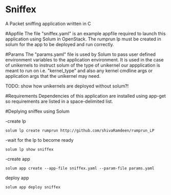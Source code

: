 # Sniffex
A Packet sniffing application written in C

#Appfile
The file "sniffex.yaml" is an example appfile required to launch this application using Solum in OpenStack.
The rumprun lp must be created in solum for the app to be deployed and run correctly.

#Params
The "params.yaml" file is used by Solum to pass user defined environment variables to the application environment. It is used in the case of unikernels to instruct solum of the type of unikernel our appplication is meant to run on i.e. "kernel_type" and also any kernel cmdline args or application args that the unikernel may need.

TODO: show how unikernels are deployed without solum?!

#Requirements
Dependencies of this application are installed using app-get so requirements are listed in a space-delimited list.

#Deplying sniffex using Solum

-create lp
```
solum lp create rumprun http://github.com/shivaRamdeen/rumprun_LP
```
-wait for the lp to become ready
```
solum lp show sniffex
```
-create app
```
solum app create --app-file sniffex.yaml --param-file params.yaml
```
deploy app
```
solum app deploy sniffex
```
